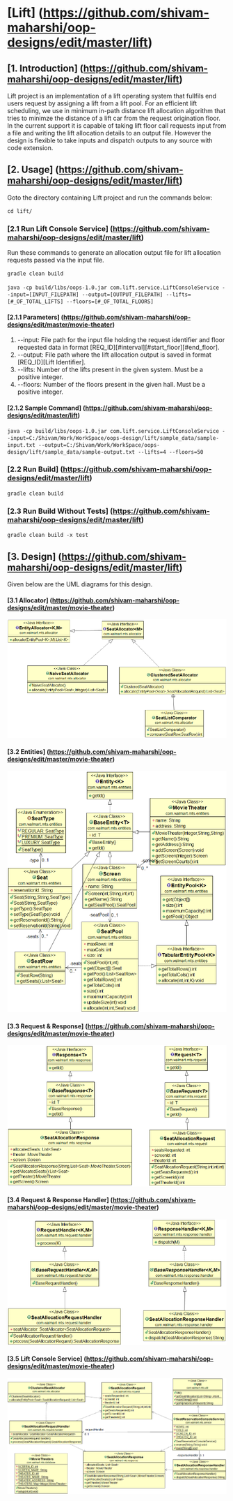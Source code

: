 # [Lift] (https://github.com/shivam-maharshi/oop-designs/edit/master/lift)

## [1. Introduction] (https://github.com/shivam-maharshi/oop-designs/edit/master/lift)
Lift project is an implementation of a lift operating system that fullfils end users request by assigning a lift from a lift pool. For an efficient lift scheduling, we use in minimum in-path distance lift allocation algorithm that tries to minimze the distance of a lift car from the request origination floor. In the current support it is capable of taking lift floor call requests input from a file and writing the lift allocation details to an output file. However the design is flexible to take inputs and dispatch outputs to any source with code extension.

## [2. Usage] (https://github.com/shivam-maharshi/oop-designs/edit/master/lift)
Goto the directory containing Lift project and run the commands below:

```
cd lift/
```

### [2.1 Run Lift Console Service] (https://github.com/shivam-maharshi/oop-designs/edit/master/lift)
Run these commands to generate an allocation output file for lift allocation requests passed via the input file.

```
gradle clean build

java -cp build/libs/oops-1.0.jar com.lift.service.LiftConsoleService --input=[INPUT_FILEPATH] --output=[OUTPUT_FILEPATH] --lifts=[#_OF_TOTAL_LIFTS] --floors=[#_OF_TOTAL_FLOORS]

```

#### [2.1.1 Parameters] (https://github.com/shivam-maharshi/oop-designs/edit/master/movie-theater)
1. --input: File path for the input file holding the request identifier and floor requested data in format [REQ_ID]<space>[#interval]<space>[#start_floor]<space>[#end_floor].
2. --output: File path where the lift allocation output is saved in format [REQ_ID]<space>[Lift Identifier].
3. --lifts: Number of the lifts present in the given system. Must be a positive integer.
4. --floors: Number of the floors present in the given hall. Must be a positive integer.

#### [2.1.2 Sample Command] (https://github.com/shivam-maharshi/oop-designs/edit/master/lift)

```
java -cp build/libs/oops-1.0.jar com.lift.service.LiftConsoleService --input=C:/Shivam/Work/WorkSpace/oops-design/lift/sample_data/sample-input.txt --output=C:/Shivam/Work/WorkSpace/oops-design/lift/sample_data/sample-output.txt --lifts=4 --floors=50
```

### [2.2 Run Build] (https://github.com/shivam-maharshi/oop-designs/edit/master/lift)

```
gradle clean build
```

### [2.3 Run Build Without Tests] (https://github.com/shivam-maharshi/oop-designs/edit/master/lift)

```
gradle clean build -x test
```

## [3. Design] (https://github.com/shivam-maharshi/oop-designs/edit/master/lift)

Given below are the UML diagrams for this design.

#### [3.1 Allocator] (https://github.com/shivam-maharshi/oop-designs/edit/master/movie-theater)

![Allocator](/movie-theater/uml_diagrams/Allocator.png?raw=true "Allocator")

#### [3.2 Entities] (https://github.com/shivam-maharshi/oop-designs/edit/master/movie-theater)

![Entities](/movie-theater/uml_diagrams/Entities.png?raw=true "Entities")

#### [3.3 Request & Response] (https://github.com/shivam-maharshi/oop-designs/edit/master/movie-theater)

![Request & Response](/movie-theater/uml_diagrams/Request%26Response.png?raw=true "Request & Response")

#### [3.4 Request & Response Handler] (https://github.com/shivam-maharshi/oop-designs/edit/master/movie-theater)

![Request & Response Handler](/movie-theater/uml_diagrams/Request%26ResponseHandler.png?raw=true "Request & Response Handler")

#### [3.5 Lift Console Service] (https://github.com/shivam-maharshi/oop-designs/edit/master/movie-theater)

![Seat Reservation Service](/movie-theater/uml_diagrams/SeatResService.png?raw=true "Seat Reservation Service")

